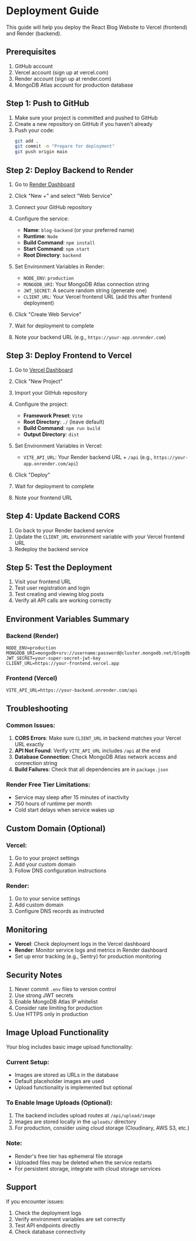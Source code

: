 # Deployment Guide

This guide will help you deploy the React Blog Website to Vercel (frontend) and Render (backend).

## Prerequisites

1. GitHub account
2. Vercel account (sign up at vercel.com)
3. Render account (sign up at render.com)
4. MongoDB Atlas account for production database

## Step 1: Push to GitHub

1. Make sure your project is committed and pushed to GitHub
2. Create a new repository on GitHub if you haven't already
3. Push your code:
   ```bash
   git add .
   git commit -m "Prepare for deployment"
   git push origin main
   ```

## Step 2: Deploy Backend to Render

1. Go to [Render Dashboard](https://dashboard.render.com/)
2. Click "New +" and select "Web Service"
3. Connect your GitHub repository
4. Configure the service:
   - **Name**: `blog-backend` (or your preferred name)
   - **Runtime**: `Node`
   - **Build Command**: `npm install`
   - **Start Command**: `npm start`
   - **Root Directory**: `backend`

5. Set Environment Variables in Render:
   - `NODE_ENV`: `production`
   - `MONGODB_URI`: Your MongoDB Atlas connection string
   - `JWT_SECRET`: A secure random string (generate one)
   - `CLIENT_URL`: Your Vercel frontend URL (add this after frontend deployment)

6. Click "Create Web Service"
7. Wait for deployment to complete
8. Note your backend URL (e.g., `https://your-app.onrender.com`)

## Step 3: Deploy Frontend to Vercel

1. Go to [Vercel Dashboard](https://vercel.com/dashboard)
2. Click "New Project"
3. Import your GitHub repository
4. Configure the project:
   - **Framework Preset**: `Vite`
   - **Root Directory**: `./` (leave default)
   - **Build Command**: `npm run build`
   - **Output Directory**: `dist`

5. Set Environment Variables in Vercel:
   - `VITE_API_URL`: Your Render backend URL + `/api` (e.g., `https://your-app.onrender.com/api`)

6. Click "Deploy"
7. Wait for deployment to complete
8. Note your frontend URL

## Step 4: Update Backend CORS

1. Go back to your Render backend service
2. Update the `CLIENT_URL` environment variable with your Vercel frontend URL
3. Redeploy the backend service

## Step 5: Test the Deployment

1. Visit your frontend URL
2. Test user registration and login
3. Test creating and viewing blog posts
4. Verify all API calls are working correctly

## Environment Variables Summary

### Backend (Render)
```
NODE_ENV=production
MONGODB_URI=mongodb+srv://username:password@cluster.mongodb.net/blogdb
JWT_SECRET=your-super-secret-jwt-key
CLIENT_URL=https://your-frontend.vercel.app
```

### Frontend (Vercel)
```
VITE_API_URL=https://your-backend.onrender.com/api
```

## Troubleshooting

### Common Issues:

1. **CORS Errors**: Make sure `CLIENT_URL` in backend matches your Vercel URL exactly
2. **API Not Found**: Verify `VITE_API_URL` includes `/api` at the end
3. **Database Connection**: Check MongoDB Atlas network access and connection string
4. **Build Failures**: Check that all dependencies are in `package.json`

### Render Free Tier Limitations:
- Service may sleep after 15 minutes of inactivity
- 750 hours of runtime per month
- Cold start delays when service wakes up

## Custom Domain (Optional)

### Vercel:
1. Go to your project settings
2. Add your custom domain
3. Follow DNS configuration instructions

### Render:
1. Go to your service settings
2. Add custom domain
3. Configure DNS records as instructed

## Monitoring

- **Vercel**: Check deployment logs in the Vercel dashboard
- **Render**: Monitor service logs and metrics in Render dashboard
- Set up error tracking (e.g., Sentry) for production monitoring

## Security Notes

1. Never commit `.env` files to version control
2. Use strong JWT secrets
3. Enable MongoDB Atlas IP whitelist
4. Consider rate limiting for production
5. Use HTTPS only in production

## Image Upload Functionality

Your blog includes basic image upload functionality:

### Current Setup:
- Images are stored as URLs in the database
- Default placeholder images are used
- Upload functionality is implemented but optional

### To Enable Image Uploads (Optional):
1. The backend includes upload routes at `/api/upload/image`
2. Images are stored locally in the `uploads/` directory
3. For production, consider using cloud storage (Cloudinary, AWS S3, etc.)

### Note:
- Render's free tier has ephemeral file storage
- Uploaded files may be deleted when the service restarts
- For persistent storage, integrate with cloud storage services

## Support

If you encounter issues:
1. Check the deployment logs
2. Verify environment variables are set correctly
3. Test API endpoints directly
4. Check database connectivity
